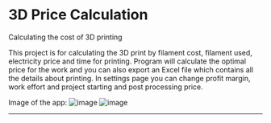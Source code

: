 # 3D Price Calculation
Calculating the cost of 3D printing

This project is for calculating the 3D print by filament cost, filament used, electricity price and time for printing. Program will calculate the optimal price for the work and you can also export an Excel file which contains all the details about printing.
In settings page you can change profit margin, work effort and project starting and post processing price.

Image of the app:
![image](https://github.com/Kendzeyyy/3DPrintingCalculation/assets/23027158/464eb822-7530-4fe9-aa74-848caaae3fd8)
![image](https://github.com/Kendzeyyy/3DPrintingCalculation/assets/23027158/fde57e9b-87e9-4057-9c09-30358508214c)

---


